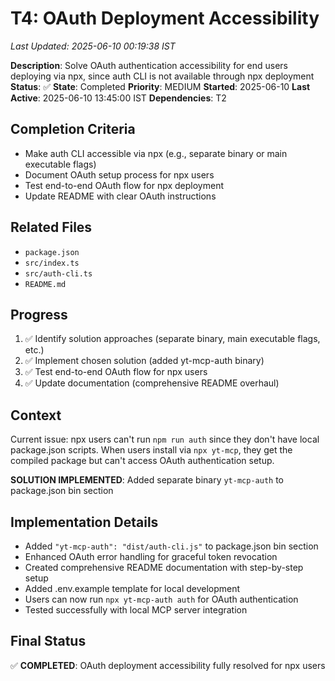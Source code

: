 # T4: OAuth Deployment Accessibility
*Last Updated: 2025-06-10 00:19:38 IST*

**Description**: Solve OAuth authentication accessibility for end users deploying via npx, since auth CLI is not available through npx deployment
**Status**: ✅ **State**: Completed
**Priority**: MEDIUM
**Started**: 2025-06-10
**Last Active**: 2025-06-10 13:45:00 IST
**Dependencies**: T2

## Completion Criteria
- Make auth CLI accessible via npx (e.g., separate binary or main executable flags)
- Document OAuth setup process for npx users
- Test end-to-end OAuth flow for npx deployment
- Update README with clear OAuth instructions

## Related Files
- `package.json`
- `src/index.ts`
- `src/auth-cli.ts`
- `README.md`

## Progress
1. ✅ Identify solution approaches (separate binary, main executable flags, etc.)
2. ✅ Implement chosen solution (added yt-mcp-auth binary)
3. ✅ Test end-to-end OAuth flow for npx users
4. ✅ Update documentation (comprehensive README overhaul)

## Context
Current issue: npx users can't run `npm run auth` since they don't have local package.json scripts. When users install via `npx yt-mcp`, they get the compiled package but can't access OAuth authentication setup.

**SOLUTION IMPLEMENTED**: Added separate binary `yt-mcp-auth` to package.json bin section

## Implementation Details
- Added `"yt-mcp-auth": "dist/auth-cli.js"` to package.json bin section
- Enhanced OAuth error handling for graceful token revocation
- Created comprehensive README documentation with step-by-step setup
- Added .env.example template for local development
- Users can now run `npx yt-mcp-auth auth` for OAuth authentication
- Tested successfully with local MCP server integration

## Final Status
✅ **COMPLETED**: OAuth deployment accessibility fully resolved for npx users

